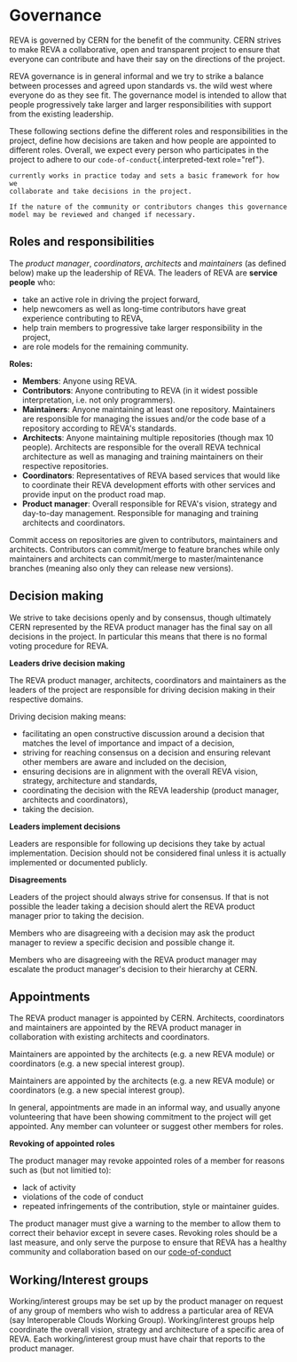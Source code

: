 Governance
==========

REVA is governed by CERN for the benefit of the community. CERN
strives to make REVA a collaborative, open and transparent project to
ensure that everyone can contribute and have their say on the directions
of the project.

REVA governance is in general informal and we try to strike a balance
between processes and agreed upon standards vs. the wild west where
everyone do as they see fit. The governance model is intended to allow
that people progressively take larger and larger responsibilities with
support from the existing leadership.

These following sections define the different roles and responsibilities
in the project, define how decisions are taken and how people are
appointed to different roles. Overall, we expect every person who
participates in the project to adhere to our
`code-of-conduct`{.interpreted-text role="ref"}.

```The currrent governance model puts in words how the collaboration
currently works in practice today and sets a basic framework for how we
collaborate and take decisions in the project.

If the nature of the community or contributors changes this governance
model may be reviewed and changed if necessary.
```

Roles and responsibilities
--------------------------

The *product manager*, *coordinators*, *architects* and *maintainers*
(as defined below) make up the leadership of REVA. The leaders of
REVA are **service people** who:

-   take an active role in driving the project forward,
-   help newcomers as well as long-time contributors have great
    experience contributing to REVA,
-   help train members to progressive take larger responsibility in the
    project,
-   are role models for the remaining community.

**Roles:**

-   **Members**: Anyone using REVA.
-   **Contributors**: Anyone contributing to REVA (in it widest
    possible interpretation, i.e. not only programmers).
-   **Maintainers**: Anyone maintaining at least one repository.
    Maintainers are responsible for managing the issues and/or the code
    base of a repository according to REVA\'s standards.
-   **Architects**: Anyone maintaining multiple repositories (though max 10
    people). Architects are responsible for the overall REVA
    technical architecture as well as managing and training maintainers
    on their respective repositories.
-   **Coordinators**: Representatives of REVA based services that
    would like to coordinate their REVA development efforts with
    other services and provide input on the product road map.
-   **Product manager**: Overall responsible for REVA\'s vision,
    strategy and day-to-day management. Responsible for managing and
    training architects and coordinators.

Commit access on repositories are given to contributors, maintainers and
architects. Contributors can commit/merge to feature branches while only
maintainers and architects can commit/merge to master/maintenance
branches (meaning also only they can release new versions).

Decision making
---------------

We strive to take decisions openly and by consensus, though ultimately
CERN represented by the REVA product manager has the final say on all
decisions in the project. In particular this means that there is no
formal voting procedure for REVA.

**Leaders drive decision making**

The REVA product manager, architects, coordinators and maintainers as
the leaders of the project are responsible for driving decision making
in their respective domains.

Driving decision making means:

-   facilitating an open constructive discussion around a decision that
    matches the level of importance and impact of a decision,
-   striving for reaching consensus on a decision and ensuring relevant
    other members are aware and included on the decision,
-   ensuring decisions are in alignment with the overall REVA vision,
    strategy, architecture and standards,
-   coordinating the decision with the REVA leadership (product
    manager, architects and coordinators),
-   taking the decision.

**Leaders implement decisions**

Leaders are responsible for following up decisions they take by actual
implementation. Decision should not be considered final unless it is
actually implemented or documented publicly.

**Disagreements**

Leaders of the project should always strive for consensus. If that is
not possible the leader taking a decision should alert the REVA
product manager prior to taking the decision.

Members who are disagreeing with a decision may ask the product manager
to review a specific decision and possible change it.

Members who are disagreeing with the REVA product manager may
escalate the product manager\'s decision to their hierarchy at CERN.

Appointments
------------

The REVA product manager is appointed by CERN. Architects,
coordinators and maintainers are appointed by the REVA product
manager in collaboration with existing architects and coordinators.

Maintainers are appointed by the architects (e.g. a new REVA module)
or coordinators (e.g. a new special interest group).

Maintainers are appointed by the architects (e.g. a new REVA module)
or coordinators (e.g. a new special interest group).

In general, appointments are made in an informal way, and usually anyone
volunteering that have been showing commitment to the project will get
appointed. Any member can volunteer or suggest other members for roles.

**Revoking of appointed roles**

The product manager may revoke appointed roles of a member for reasons
such as (but not limitied to):

-   lack of activity
-   violations of the code of conduct
-   repeated infringements of the contribution, style or maintainer
    guides.

The product manager must give a warning to the member to allow them to
correct their behavior except in severe cases. Revoking roles should be
a last measure, and only serve the purpose to ensure that REVA has a
healthy community and collaboration based on our
[code-of-conduct]()

Working/Interest groups
-----------------------

Working/interest groups may be set up by the product manager on request
of any group of members who wish to address a particular area of REVA
(say Interoperable Clouds Working Group). Working/interest
groups help coordinate the overall vision, strategy and architecture of
a specific area of REVA. Each working/interest group must have chair
that reports to the product manager.
